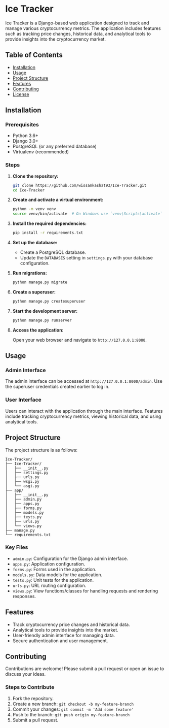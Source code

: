 # Ice Tracker

Ice Tracker is a Django-based web application designed to track and manage various cryptocurrency metrics. The application includes features such as tracking price changes, historical data, and analytical tools to provide insights into the cryptocurrency market.

## Table of Contents

- [Installation](#installation)
- [Usage](#usage)
- [Project Structure](#project-structure)
- [Features](#features)
- [Contributing](#contributing)
- [License](#license)

## Installation

### Prerequisites

- Python 3.6+
- Django 3.0+
- PostgreSQL (or any preferred database)
- Virtualenv (recommended)

### Steps

1. **Clone the repository:**

    ```bash
    git clone https://github.com/wissamkashat93/Ice-Tracker.git
    cd Ice-Tracker
    ```

2. **Create and activate a virtual environment:**

    ```bash
    python -m venv venv
    source venv/bin/activate  # On Windows use `venv\Scripts\activate`
    ```

3. **Install the required dependencies:**

    ```bash
    pip install -r requirements.txt
    ```

4. **Set up the database:**

    - Create a PostgreSQL database.
    - Update the `DATABASES` setting in `settings.py` with your database configuration.

5. **Run migrations:**

    ```bash
    python manage.py migrate
    ```

6. **Create a superuser:**

    ```bash
    python manage.py createsuperuser
    ```

7. **Start the development server:**

    ```bash
    python manage.py runserver
    ```

8. **Access the application:**

    Open your web browser and navigate to `http://127.0.0.1:8000`.

## Usage

### Admin Interface

The admin interface can be accessed at `http://127.0.0.1:8000/admin`. Use the superuser credentials created earlier to log in.

### User Interface

Users can interact with the application through the main interface. Features include tracking cryptocurrency metrics, viewing historical data, and using analytical tools.

## Project Structure

The project structure is as follows:

```
Ice-Tracker/
├── Ice-Tracker/
│   ├── __init__.py
│   ├── settings.py
│   ├── urls.py
│   ├── wsgi.py
│   └── asgi.py
├── app/
│   ├── __init__.py
│   ├── admin.py
│   ├── apps.py
│   ├── forms.py
│   ├── models.py
│   ├── tests.py
│   ├── urls.py
│   └── views.py
├── manage.py
└── requirements.txt
```

### Key Files

- `admin.py`: Configuration for the Django admin interface.
- `apps.py`: Application configuration.
- `forms.py`: Forms used in the application.
- `models.py`: Data models for the application.
- `tests.py`: Unit tests for the application.
- `urls.py`: URL routing configuration.
- `views.py`: View functions/classes for handling requests and rendering responses.

## Features

- Track cryptocurrency price changes and historical data.
- Analytical tools to provide insights into the market.
- User-friendly admin interface for managing data.
- Secure authentication and user management.

## Contributing

Contributions are welcome! Please submit a pull request or open an issue to discuss your ideas.

### Steps to Contribute

1. Fork the repository.
2. Create a new branch: `git checkout -b my-feature-branch`
3. Commit your changes: `git commit -m 'Add some feature'`
4. Push to the branch: `git push origin my-feature-branch`
5. Submit a pull request.
